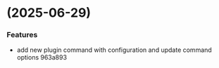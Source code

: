#  (2025-06-29)


### Features

* add new plugin command with configuration and update command options 963a893



